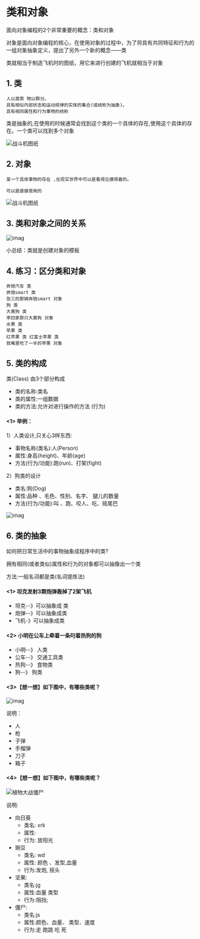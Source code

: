 # 类和对象

面向对象编程的2个非常重要的概念：类和对象

对象是面向对象编程的核心，在使用对象的过程中，为了将具有共同特征和行为的一组对象抽象定义，提出了另外一个新的概念——类

类就相当于制造飞机时的图纸，用它来进行创建的飞机就相当于对象

## 1. 类

```
人以类聚 物以群分。
具有相似内部状态和运动规律的实体的集合(或统称为抽象)。 
具有相同属性和行为事物的统称
```

类是抽象的,在使用的时候通常会找到这个类的一个具体的存在,使用这个具体的存在。一个类可以找到多个对象

![战斗机图纸](../images/01-第7天-1.png)

## 2. 对象

```
某一个具体事物的存在 ,在现实世界中可以是看得见摸得着的。

可以是直接使用的
```

![战斗机图纸](../images/01-第7天-2.png)

## 3. 类和对象之间的关系

![imag](../images/01-第7天-3.png)

小总结：类就是创建对象的模板

## 4. 练习：区分类和对象

```
奔驰汽车 类
奔驰smart 类 
张三的那辆奔驰smart 对象
狗 类
大黄狗 类 
李四家那只大黄狗 对象 
水果 类
苹果 类 
红苹果 类 红富士苹果 类 
我嘴里吃了一半的苹果 对象
```

## 5. 类的构成

类(Class) 由3个部分构成

- 类的名称:类名
- 类的属性:一组数据
- 类的方法:允许对进行操作的方法 (行为)

#### <1> 举例：

1）人类设计,只关心3样东西:

- 事物名称(类名):人(Person)
- 属性:身高(height)、年龄(age)
- 方法(行为/功能):跑(run)、打架(fight)

2）狗类的设计

- 类名:狗(Dog)
- 属性:品种 、毛色、性别、名字、 腿儿的数量
- 方法(行为/功能):叫 、跑、咬人、吃、摇尾巴

![imag](../images/01-第7天-4.jpg)

## 6. 类的抽象

如何把日常生活中的事物抽象成程序中的类?

拥有相同(或者类似)属性和行为的对象都可以抽像出一个类

方法:一般名词都是类(名词提炼法)

#### <1> 坦克发射3颗炮弹轰掉了2架飞机

- 坦克--》可以抽象成 类
- 炮弹--》可以抽象成类
- 飞机-》可以抽象成类

#### <2> 小明在公车上牵着一条叼着热狗的狗

- 小明--》 人类
- 公车--》 交通工具类
- 热狗--》 食物类
- 狗--》 狗类

#### <3>【想一想】如下图中，有哪些类呢？

![imag](../images/01-第7天-5.png)

说明：

- 人
- 枪
- 子弹
- 手榴弹
- 刀子
- 箱子

#### <4>【想一想】如下图中，有哪些类呢？

![植物大战僵尸](../images/01-第7天-6.png) 

说明:

- 向日葵
  - 类名: xrk
  - 属性:
  - 行为: 放阳光
- 豌豆
  - 类名: wd
  - 属性: 颜色 、发型,血量
  - 行为:发炮, 摇头
- 坚果:
  - 类名:jg
  - 属性:血量 类型
  - 行为:阻挡;
- 僵尸:
  - 类名:js
  - 属性:颜色、血量、 类型、速度
  - 行为:走 跑跳 吃 死